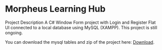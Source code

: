 # Morpheus Learning Hub

Project Description
A C# Window Form project with Login and Register Flat UI connected to a local database using MySQL (XAMPP). This project is still ongoing.

You can download the mysql tables and zip of the project here: [Download](https://drive.google.com/drive/folders/1NKbE1nTZvkuCsJnlPmUH8Kp7eqCd661K?usp=sharing).
